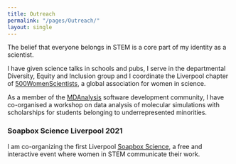 ```yaml
---
title: Outreach
permalink: "/pages/Outreach/"
layout: single
---
```


The belief that everyone belongs in STEM is a core part of my identity as a scientist. 

I have given science talks in schools and pubs, I serve in the departmental Diversity, Equity and Inclusion group and I coordinate the Liverpool chapter of [500WomenScientists](www.500womenscientists.org), a global association for women in science. 

As a member of the [MDAnalysis](www.mdanalysis.org) software development community, I have co-organised a workshop on data analysis of molecular simulations with scholarships for students belonging to underrepresented minorities. 

### Soapbox Science Liverpool 2021

I am co-organizing the first Liverpool [Soapbox Science](www.soapboxscience.org), a free and interactive event where women in STEM communicate their work. 

